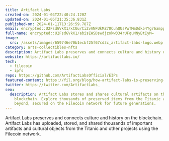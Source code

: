 ```yaml
---
title: Artifact Labs
created-on: 2024-01-04T22:40:24.120Z
updated-on: 2024-01-05T21:35:36.831Z
published-on: 2024-01-11T13:26:59.787Z
email: encrypted::U2FsdGVkX1/xCUu/Ci2vANFUkMZ70CuhQUsPwTMmDdk54Yg76ampppQgldjwrSof
full-name: encrypted::U2FsdGVkX1/abisEWSDswdjzokw334rUFquMNyBtIyM=
image:
  src: /assets/images/659746e70b1ecbf25f67cd3c_artifact-labs-logo.webp
category: arts-collectibles-nfts
description: Artifact Labs preserves and connects culture and history on the blockchain.
website: https://artifactlabs.io/
tech:
  - filecoin
  - ipfs
repo: https://github.com/ArtifactLabsOfficial/EIPs
featured-content: https://fil.org/blog/how-artifact-labs-is-preserving-and-connecting-history-and-culture-using-the-blockchain
twitter: https://twitter.com/ArtifactLabs_
seo:
  description: Artifact Labs stores and shares cultural artifacts on the
    blockchain. Explore thousands of preserved items from the Titanic and
    beyond, secured on the Filecoin network for future generations.
---
```


Artifact Labs preserves and connects culture and history on the blockchain. Artifact Labs has uploaded, stored, and shared thousands of important artifacts and cultural objects from the Titanic and other projects using the Filecoin network.

